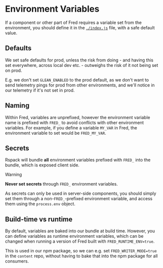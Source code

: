 # Environment Variables

If a component or other part of Fred requires a variable set from the environment, you should define it in the [`./index.js`](./index.js) file, with a safe default value.

## Defaults

We set safe defaults for prod, unless the risk from doing - and having this set everywhere, across local dev etc. - outweighs the risk of it not being set on prod.

E.g. we don't set `GLEAN_ENABLED` to the prod default, as we don't want to send telemetry pings for prod from other environments, and we'll notice in our telemetry if it's not set in prod.

## Naming

Within Fred, variables are unprefixed, however the environment variable name is prefixed with `FRED_` to avoid conflicts with other environment variables. For example, if you define a variable `MY_VAR` in Fred, the environment variable to set would be `FRED_MY_VAR`.

## Secrets

Rspack will bundle **all** environment variables prefixed with `FRED_` into the bundle, which is exposed client side.

> [!WARNING]
> **Never set secrets** through `FRED_` environment variables.
>
> As secrets can only be used in server-side components, you should simply set them through a non-`FRED_`-prefixed environment variable, and access them using the `process.env` object.

## Build-time vs runtime

By default, variables are baked into our bundle at build time. However, you can define variables as runtime environment variables, which can be changed when running a version of Fred built with `FRED_RUNTIME_ENV=true`.

This is used in our npm package, so we can e.g. set `FRED_WRITER_MODE=true` in the `content` repo, without having to bake that into the npm package for all consumers.
